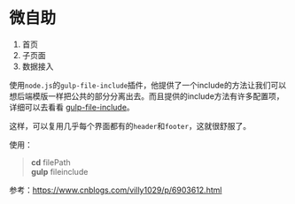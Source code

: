 # 微自助
1. 首页
2. 子页面
3. 数据接入

使用`node.js`的`gulp-file-include`插件，他提供了一个include的方法让我们可以想后端模版一样把公共的部分分离出去。而且提供的include方法有许多配置项，详细可以去看看 [gulp-file-include](https://www.npmjs.com/package/gulp-file-include)。

这样，可以复用几乎每个界面都有的`header`和`footer`，这就很舒服了。

使用：
> **cd** filePath\
> **gulp** fileinclude

参考：https://www.cnblogs.com/villy1029/p/6903612.html
